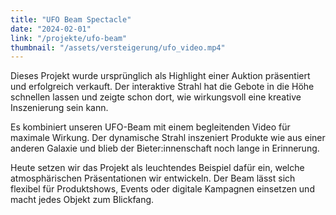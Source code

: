 ```yaml
---
title: "UFO Beam Spectacle"
date: "2024-02-01"
link: "/projekte/ufo-beam"
thumbnail: "/assets/versteigerung/ufo_video.mp4"
---
```

Dieses Projekt wurde ursprünglich als Highlight einer Auktion präsentiert und erfolgreich verkauft. Der interaktive Strahl hat die Gebote in die Höhe schnellen lassen und zeigte schon dort, wie wirkungsvoll eine kreative Inszenierung sein kann.

Es kombiniert unseren UFO-Beam mit einem begleitenden Video für maximale Wirkung. Der dynamische Strahl inszeniert Produkte wie aus einer anderen Galaxie und blieb der Bieter:innenschaft noch lange in Erinnerung.

Heute setzen wir das Projekt als leuchtendes Beispiel dafür ein, welche atmosphärischen Präsentationen wir entwickeln. Der Beam lässt sich flexibel für Produktshows, Events oder digitale Kampagnen einsetzen und macht jedes Objekt zum Blickfang.
